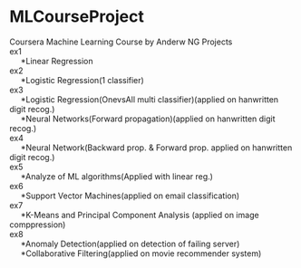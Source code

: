 # MLCourseProject
Coursera Machine Learning Course by Anderw NG Projects<br/>
ex1<br/>
    &nbsp;&nbsp;&nbsp;&nbsp;&nbsp;*Linear Regression<br/>
ex2<br/>
  &nbsp;&nbsp;&nbsp;&nbsp;&nbsp;*Logistic Regression(1 classifier) <br/>
ex3<br/>
  &nbsp;&nbsp;&nbsp;&nbsp;&nbsp;*Logistic Regression(OnevsAll multi classifier)(applied on hanwritten digit recog.)<br/>
  &nbsp;&nbsp;&nbsp;&nbsp;&nbsp;*Neural Networks(Forward propagation)(applied on hanwritten digit recog.)<br/>
ex4<br/>
  &nbsp;&nbsp;&nbsp;&nbsp;&nbsp;*Neural Network(Backward prop. & Forward prop. applied on hanwritten digit recog.)<br/>
ex5<br/>
  &nbsp;&nbsp;&nbsp;&nbsp;&nbsp;*Analyze of ML algorithms(Applied with linear reg.)<br/>
ex6<br/>
  &nbsp;&nbsp;&nbsp;&nbsp;&nbsp;*Support Vector Machines(applied on email classification)<br/>
ex7<br/>
  &nbsp;&nbsp;&nbsp;&nbsp;&nbsp;*K-Means and Principal Component Analysis (applied on image comppression)<br/>
ex8<br/>
  &nbsp;&nbsp;&nbsp;&nbsp;&nbsp;*Anomaly Detection(applied on detection of failing server)<br/>
  &nbsp;&nbsp;&nbsp;&nbsp;&nbsp;*Collaborative Filtering(applied on movie recommender system)<br/>
